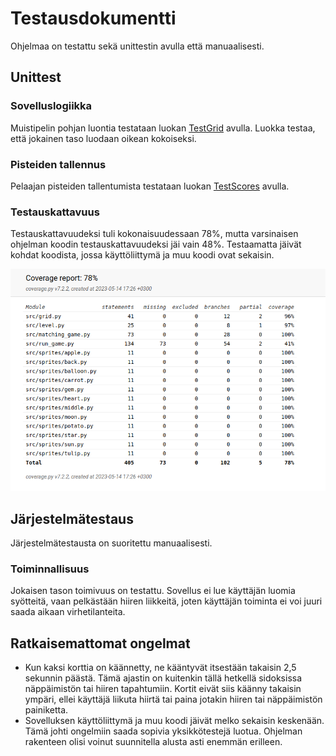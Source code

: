 # Testausdokumentti

Ohjelmaa on testattu sekä unittestin avulla että manuaalisesti.

## Unittest

### Sovelluslogiikka

Muistipelin pohjan luontia testataan luokan [TestGrid](../src/tests/grid_size_test.py) avulla. Luokka testaa, että jokainen taso luodaan oikean kokoiseksi.

### Pisteiden tallennus

Pelaajan pisteiden tallentumista testataan luokan [TestScores](../src/tests/scores_test.py) avulla. 

### Testauskattavuus
Testauskattavuudeksi tuli kokonaisuudessaan 78%, mutta varsinaisen ohjelman koodin testauskattavuudeksi jäi vain 48%. Testaamatta jäivät kohdat koodista, jossa käyttöliittymä ja muu koodi ovat sekaisin.

![Coverage](../dokumentaatio/kuvat/coverage.png)


## Järjestelmätestaus

Järjestelmätestausta on suoritettu manuaalisesti.

### Toiminnallisuus

Jokaisen tason toimivuus on testattu. Sovellus ei lue käyttäjän luomia syötteitä, vaan pelkästään hiiren liikkeitä, joten käyttäjän toiminta ei voi juuri saada aikaan virhetilanteita.

## Ratkaisemattomat ongelmat

 - Kun kaksi korttia on käännetty, ne kääntyvät itsestään takaisin 2,5 sekunnin päästä. Tämä ajastin on kuitenkin tällä hetkellä sidoksissa näppäimistön tai hiiren tapahtumiin. Kortit eivät siis käänny takaisin ympäri, ellei käyttäjä liikuta hiirtä tai paina jotakin hiiren tai näppäimistön painiketta.
 - Sovelluksen käyttöliittymä ja muu koodi jäivät melko sekaisin keskenään. Tämä johti ongelmiin saada sopivia yksikkötestejä luotua. Ohjelman rakenteen olisi voinut suunnitella alusta asti enemmän erilleen.